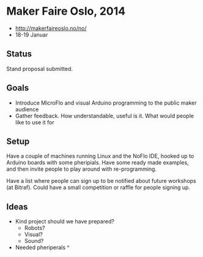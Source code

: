 Maker Faire Oslo, 2014
======================
* http://makerfaireoslo.no/no/
* 18-19 Januar

Status
-------
Stand proposal submitted.

Goals
------
* Introduce MicroFlo and visual Arduino programming to the public maker audience
* Gather feedback. How understandable, useful is it. What would people like to use it for

Setup
-----
Have a couple of machines running Linux and the NoFlo IDE, hooked up
to Arduino boards with some pheripials. Have some ready made examples, and
then invite people to play around with re-programming.

Have a list where people can sign up to be notified about future workshops (at Bitraf).
Could have a small competition or raffle for people signing up.

Ideas
------
* Kind project should we have prepared?
    * Robots?
    * Visual?
    * Sound?
* Needed pheriperals ^
